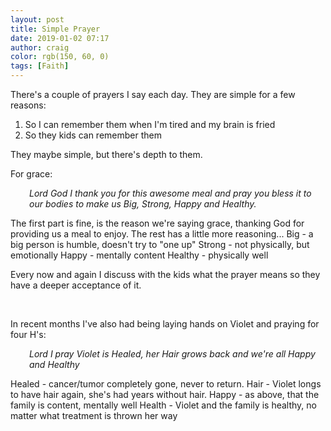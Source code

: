 ```yaml
---
layout: post
title: Simple Prayer
date: 2019-01-02 07:17
author: craig
color: rgb(150, 60, 0)
tags: [Faith]
---
```

There's a couple of prayers I say each day. They are simple for a few reasons:
1) So I can remember them when I'm tired and my brain is fried
2) So they kids can remember them

They maybe simple, but there's depth to them.

For grace:
<p style="padding-left:30px;"><em>Lord God I thank you for this awesome meal and pray you bless it to our bodies to make us Big, Strong, Happy and Healthy.</em></p>
The first part is fine, is the reason we're saying grace, thanking God for providing us a meal to enjoy.
The rest has a little more reasoning...
Big - a big person is humble, doesn't try to "one up"
Strong - not physically, but emotionally
Happy - mentally content
Healthy - physically well

Every now and again I discuss with the kids what the prayer means so they have a deeper acceptance of it.

&nbsp;

In recent months I've also had being laying hands on Violet and praying for four H's:
<p style="padding-left:30px;"><em>Lord I pray Violet is Healed, her Hair grows back and we're all Happy and Healthy</em></p>
Healed - cancer/tumor completely gone, never to return.
Hair - Violet longs to have hair again, she's had years without hair.
Happy - as above, that the family is content, mentally well
Health - Violet and the family is healthy, no matter what treatment is thrown her way
